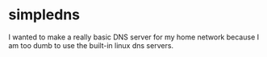 # simpledns

I wanted to make a really basic DNS server for my home network because I am too dumb to use the built-in linux dns servers.
